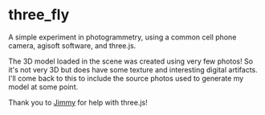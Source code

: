 # three_fly

A simple experiment in photogrammetry, using a common cell phone camera, agisoft software, and three.js.

The 3D model loaded in the scene was created using very few photos!  So it's not very 3D but does have some texture and interesting digital artifacts.  I'll come back to this to include the source photos used to generate my model at some point.

Thank you to [Jimmy](https://github.com/jimmyland) for help with three.js!
